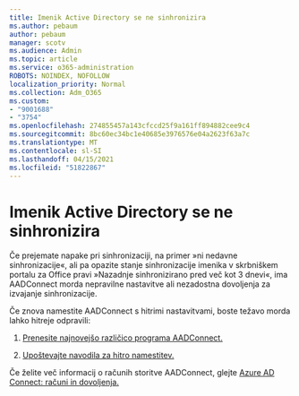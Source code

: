 ```yaml
---
title: Imenik Active Directory se ne sinhronizira
ms.author: pebaum
author: pebaum
manager: scotv
ms.audience: Admin
ms.topic: article
ms.service: o365-administration
ROBOTS: NOINDEX, NOFOLLOW
localization_priority: Normal
ms.collection: Adm_O365
ms.custom:
- "9001688"
- "3754"
ms.openlocfilehash: 274855457a143cfccd25f9a161ff894882cee9c4
ms.sourcegitcommit: 8bc60ec34bc1e40685e3976576e04a2623f63a7c
ms.translationtype: MT
ms.contentlocale: sl-SI
ms.lasthandoff: 04/15/2021
ms.locfileid: "51822867"
---
```

# <a name="active-directory-not-syncing"></a>Imenik Active Directory se ne sinhronizira

Če prejemate napake pri sinhronizaciji, na primer »ni nedavne sinhronizacije«, ali pa opazite stanje sinhronizacije imenika v skrbniškem portalu za Office pravi »Nazadnje sinhronizirano pred več kot 3 dnevi«, ima AADConnect morda nepravilne nastavitve ali nezadostna dovoljenja za izvajanje sinhronizacije.  

Če znova namestite AADConnect s hitrimi nastavitvami, boste težavo morda lahko hitreje odpravili:

1. [Prenesite najnovejšo različico programa AADConnect.](https://go.microsoft.com/fwlink/?LinkId=615771)

2. [Upoštevajte navodila za hitro namestitev.](https://docs.microsoft.com/azure/active-directory/hybrid/how-to-connect-install-express)

Če želite več informacij o računih storitve AADConnect, glejte [Azure AD Connect: računi in dovoljenja.](https://docs.microsoft.com/azure/active-directory/hybrid/reference-connect-accounts-permissions)
